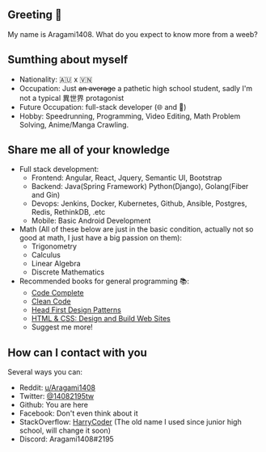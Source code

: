 ## Greeting :wave:
My name is Aragami1408. What do you expect to know more from a weeb?

## Sumthing about myself
- Nationality: :australia: x :vietnam:
- Occupation: Just ~~an average~~ a pathetic high school student, sadly I'm not a typical 異世界 protagonist
- Future Occupation: full-stack developer (🌐 and 📱)
- Hobby: Speedrunning, Programming, Video Editing, Math Problem Solving, Anime/Manga Crawling.

## Share me all of your knowledge
- Full stack development:
  - Frontend: Angular, React, Jquery, Semantic UI, Bootstrap
  - Backend: Java(Spring Framework) Python(Django), Golang(Fiber and Gin)
  - Devops: Jenkins, Docker, Kubernetes, Github, Ansible, Postgres, Redis, RethinkDB, .etc
  - Mobile: Basic Android Development
- Math (All of these below are just in the basic condition, actually not so good at math, I just have a big passion on them): 
  - Trigonometry
  - Calculus
  - Linear Algebra
  - Discrete Mathematics
- Recommended books for general programming :books::
  - [Code Complete](https://www.amazon.com/Code-Complete-Practical-Handbook-Construction/dp/0735619670)
  - [Clean Code](https://www.amazon.com/Clean-Code-Handbook-Software-Craftsmanship/dp/0132350882)
  - [Head First Design Patterns](https://www.amazon.com/Head-First-Design-Patterns-Brain-Friendly/dp/0596007124)
  - [HTML & CSS: Design and Build Web Sites](https://www.amazon.com/HTML-CSS-Design-Build-Websites/dp/1118008189)
  - Suggest me more!

## How can I contact with you
Several ways you can:
- Reddit: [u/Aragami1408](https://www.reddit.com/u/Aragami1408)
- Twitter: [@14082195tw](https://www.twitter.com/@14082195tw)
- Github: You are here
- Facebook: Don't even think about it
- StackOverflow: [HarryCoder](https://stackoverflow.com/users/7519376/harrycoder) (The old name I used since junior high school, will change it soon)
- Discord: Aragami1408#2195

